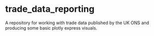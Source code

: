 # trade_data_reporting
A repository for working with trade data published by the UK ONS and producing some basic plotly express visuals.


